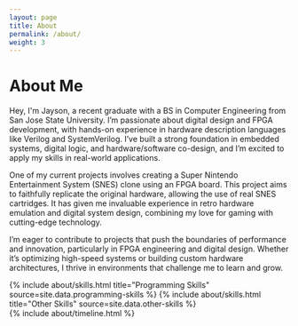 ```yaml
---
layout: page
title: About
permalink: /about/
weight: 3
---
```


# **About Me**

Hey, I'm Jayson,
a recent graduate with a BS in Computer Engineering from San Jose State University. I’m passionate about digital design and FPGA development, with hands-on experience in hardware description languages like Verilog and SystemVerilog. I’ve built a strong foundation in embedded systems, digital logic, and hardware/software co-design, and I’m excited to apply my skills in real-world applications.

One of my current projects involves creating a Super Nintendo Entertainment System (SNES) clone using an FPGA board. This project aims to faithfully replicate the original hardware, allowing the use of real SNES cartridges. It has given me invaluable experience in retro hardware emulation and digital system design, combining my love for gaming with cutting-edge technology.

I’m eager to contribute to projects that push the boundaries of performance and innovation, particularly in FPGA engineering and digital design. Whether it’s optimizing high-speed systems or building custom hardware architectures, I thrive in environments that challenge me to learn and grow.

<div class="row">
{% include about/skills.html title="Programming Skills" source=site.data.programming-skills %}
{% include about/skills.html title="Other Skills" source=site.data.other-skills %}
</div>

<div class="row">
{% include about/timeline.html %}
</div>

